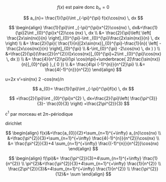 

$$
f(x) \text{ est paire donc } b_{n}=0
$$

$$
a_{n}= \frac{1}{\pi}\int _{-\pi}^{\pi} f(x)\cos(nx) \, dx 
$$

$$
\begin{align}
\frac{1}{\pi}\int _{-\pi}^{\pi}x^{2}\cos(nx) \, dx&=\frac{1}{\pi}2\int _{0}^{\pi}x^{2}\cos (nx) \, dx   \\
&= \frac{2}{\pi}\left( \left[ \frac{2x\sin(nx)}{n} \right]_{0}^{\pi}-\int _{0}^{\pi}\frac{2x\sin(nx)}{n} \, dx  \right) \\
&= \frac{2}{\pi}(  \frac{1}{n}[2x\sin(nx)]_{0}^{\pi}-\frac{1}{n}(  \left[ -\frac{2x\cos(nx)}{n} \right]_{0}^{\pi} \\
&-\int_{0}^{\pi} -2\cos(nx) \, dx   ) )  \\
&=\frac{2}{\pi}(\frac{2}{n^{2}}([x\cos(nx)]_{0}^{\pi}+2\int _{0}^{\pi}\cos(nx) \, dx )) \\
&= \frac{4}{n^{2}\pi}(\pi \cos(n\pi)+\underbrace{ 2[\frac{\sin(nx)}{n}]_{0}^{\pi} }_{ 0 }) \\
&= \frac{4\pi (-1)^{n}}{n^{2}\pi} \\
&= \frac{4(-1)^{n}}{n^{2}}
\end{align}
$$

u=$2x$ v’=sin(nx)
   2       -cos(nx)/n


$$
a_{0}= \frac{1}{\pi}\int _{-\pi}^{\pi}f(x) \, dx 
$$

$$
=\frac{2}{\pi}\int _{0}^{\pi}x^{2} \, dx=\frac{2}{\pi}\left(  \frac{\pi^{3}}{3}- \frac{0}{3} \right) =\frac{2\pi^{2}}{3}
$$


$c^{1}$ par morceau et $2\pi-$périodique

dirichlet

$$
\begin{align}
f(x)&=\frac{a_{0}}{2}+\sum_{n=1}^{+\infty} a_{n}\cos(nx) \\
&=\frac{\pi^{2}}{3}+\sum_{n=1}^{+\infty} \frac{4(-1)^{n}}{n^{2}}\cos(nx) \\
&= \frac{\pi^{2}}{3}+4 \sum_{n=1}^{+\infty} \frac{(-1)^{n}}{n^{2}}\cos(nx)
\end{align}
$$


$$
\begin{align}
f(\pi)&= \frac{\pi^{2}}{3}+4\sum_{n=1}^{+\infty} \frac{1}{n^{2}} \\
\pi^{2}&=\frac{\pi^{2}}{3}+4\sum_{n=1}^{+\infty} \frac{1}{n^{2}} \\
\frac{2\pi^{2}}{3}&=4\sum_{n=1}^{+\infty} \frac{1}{n^{2}} \\
\frac{\pi^{2}}{12}&= \sum
\end{align}
$$